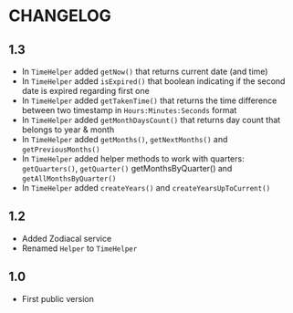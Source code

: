 CHANGELOG
==========

1.3
---

 * In `TimeHelper` added `getNow()` that returns current date (and time)
 * In `TimeHelper` added `isExpired()` that boolean indicating if the second date is expired regarding first one
 * In `TimeHelper` added `getTakenTime()` that returns the time difference between two timestamp in `Hours:Minutes:Seconds` format
 * In `TimeHelper` added `getMonthDaysCount()` that returns day count that belongs to year & month
 * In `TimeHelper` added `getMonths()`, `getNextMonths()` and `getPreviousMonths()`
 * In `TimeHelper` added helper methods to work with quarters: `getQuarters()`, `getQuarter()` getMonthsByQuarter() and `getAllMonthsByQuarter()`
 * In `TimeHelper` added `createYears()` and `createYearsUpToCurrent()`

1.2
----

 * Added Zodiacal service
 * Renamed `Helper` to `TimeHelper`

1.0
----

 * First public version